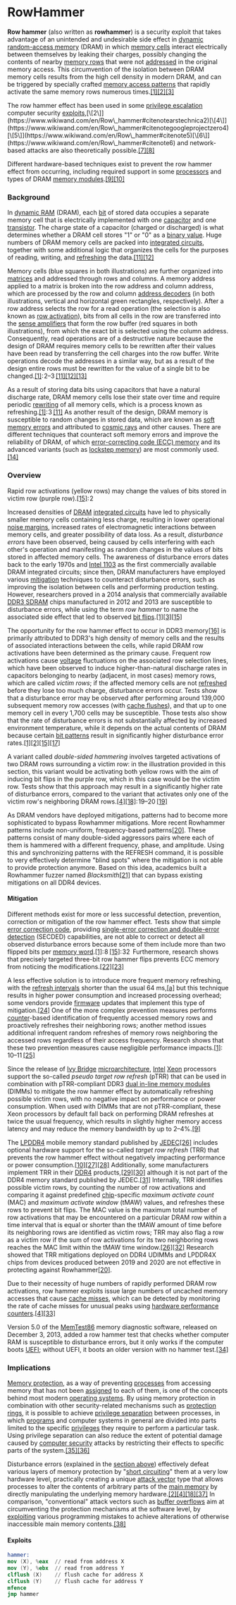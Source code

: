 # RowHammer

**Row hammer** (also written as **rowhammer**) is a security exploit that takes advantage of an unintended and undesirable side effect in [dynamic random-access memory](https://www.wikiwand.com/en/Dynamic\_random-access\_memory) (DRAM) in which [memory cells](https://www.wikiwand.com/en/Memory\_cell\_\(computing\)) interact electrically between themselves by leaking their charges, possibly changing the contents of nearby [memory rows](https://www.wikiwand.com/en/Memory\_row) that were not [addressed](https://www.wikiwand.com/en/Memory\_address) in the original memory access. This circumvention of the isolation between DRAM memory cells results from the high cell density in modern DRAM, and can be triggered by specially crafted [memory access patterns](https://www.wikiwand.com/en/Memory\_access\_pattern) that rapidly activate the same memory rows numerous times.[\[1\]](https://www.wikiwand.com/en/Row\_hammer#citenoteisca14paper1)[\[2\]](https://www.wikiwand.com/en/Row\_hammer#citenotearstechnica2)[\[3\]](https://www.wikiwand.com/en/Row\_hammer#citenotesophos3)

The row hammer effect has been used in some [privilege escalation](https://www.wikiwand.com/en/Privilege\_escalation) computer security [exploits](https://www.wikiwand.com/en/Exploit\_\(computer\_security\)),[\[2\]](https://www.wikiwand.com/en/Row\_hammer#citenotearstechnica2)[\[4\]](https://www.wikiwand.com/en/Row\_hammer#citenotegoogleprojectzero4)[\[5\]](https://www.wikiwand.com/en/Row\_hammer#citenote5)[\[6\]](https://www.wikiwand.com/en/Row\_hammer#citenote6) and network-based attacks are also theoretically possible.[\[7\]](https://www.wikiwand.com/en/Row\_hammer#citenote7)[\[8\]](https://www.wikiwand.com/en/Row\_hammer#citenote8)

Different hardware-based techniques exist to prevent the row hammer effect from occurring, including required support in some [processors](https://www.wikiwand.com/en/Central\_processing\_unit) and types of DRAM [memory modules](https://www.wikiwand.com/en/Memory\_module).[\[9\]](https://www.wikiwand.com/en/Row\_hammer#citenoteinteld2s2e49)[\[10\]](https://www.wikiwand.com/en/Row\_hammer#citenotememconnet10510)

### Background

In [dynamic RAM](https://www.wikiwand.com/en/Dynamic\_RAM) (DRAM), each [bit](https://www.wikiwand.com/en/Bit) of stored data occupies a separate memory cell that is electrically implemented with one [capacitor](https://www.wikiwand.com/en/Capacitor) and one [transistor](https://www.wikiwand.com/en/Transistor). The charge state of a capacitor (charged or discharged) is what determines whether a DRAM cell stores "1" or "0" as a [binary value](https://www.wikiwand.com/en/Binary\_value). Huge numbers of DRAM memory cells are packed into [integrated circuits](https://www.wikiwand.com/en/Integrated\_circuit), together with some additional logic that organizes the cells for the purposes of reading, writing, and [refreshing](https://www.wikiwand.com/en/Memory\_refresh) the data.[\[11\]](https://www.wikiwand.com/en/Row\_hammer#citenotecs781011)[\[12\]](https://www.wikiwand.com/en/Row\_hammer#citenoteece54812)

Memory cells (blue squares in both illustrations) are further organized into [matrices](https://www.wikiwand.com/en/Matrix\_\(mathematics\)) and addressed through rows and columns. A memory address applied to a matrix is broken into the row address and column address, which are processed by the row and column [address decoders](https://www.wikiwand.com/en/Address\_decoder) (in both illustrations, vertical and horizontal green rectangles, respectively). After a row address selects the row for a read operation (the selection is also known as [row activation](https://www.wikiwand.com/en/Row\_activation)), bits from all cells in the row are transferred into the [sense amplifiers](https://www.wikiwand.com/en/Sense\_amplifier) that form the row buffer (red squares in both illustrations), from which the exact bit is selected using the column address. Consequently, read operations are of a destructive nature because the design of DRAM requires memory cells to be rewritten after their values have been read by transferring the cell charges into the row buffer. Write operations decode the addresses in a similar way, but as a result of the design entire rows must be rewritten for the value of a single bit to be changed.[\[1\]](https://www.wikiwand.com/en/Row\_hammer#citenoteisca14paper1): 2–3  [\[11\]](https://www.wikiwand.com/en/Row\_hammer#citenotecs781011)[\[12\]](https://www.wikiwand.com/en/Row\_hammer#citenoteece54812)[\[13\]](https://www.wikiwand.com/en/Row\_hammer#citenote13)

As a result of storing data bits using capacitors that have a natural discharge rate, DRAM memory cells lose their state over time and require periodic [rewriting](https://www.wikiwand.com/en/Memory\_refresh) of all memory cells, which is a process known as refreshing.[\[1\]](https://www.wikiwand.com/en/Row\_hammer#citenoteisca14paper1): 3  [\[11\]](https://www.wikiwand.com/en/Row\_hammer#citenotecs781011) As another result of the design, DRAM memory is susceptible to random changes in stored data, which are known as [soft memory errors](https://www.wikiwand.com/en/Soft\_error) and attributed to [cosmic rays](https://www.wikiwand.com/en/Cosmic\_ray#Effect\_on\_electronics) and other causes. There are different techniques that counteract soft memory errors and improve the reliability of DRAM, of which [error-correcting code (ECC) memory](https://www.wikiwand.com/en/ECC\_memory) and its advanced variants (such as [lockstep memory](https://www.wikiwand.com/en/Lockstep\_memory)) are most commonly used.[\[14\]](https://www.wikiwand.com/en/Row\_hammer#citenote14)

### Overview

Rapid row activations (yellow rows) may change the values of bits stored in victim row (purple row).[\[15\]](https://www.wikiwand.com/en/Row\_hammer#citenoteisca14talk15): 2  

Increased densities of [DRAM](https://www.wikiwand.com/en/Dynamic\_random-access\_memory) [integrated circuits](https://www.wikiwand.com/en/Integrated\_circuit) have led to physically smaller memory cells containing less charge, resulting in lower operational [noise margins](https://www.wikiwand.com/en/Noise\_margin), increased rates of electromagnetic interactions between memory cells, and greater possibility of data loss. As a result, _disturbance errors_ have been observed, being caused by cells interfering with each other's operation and manifesting as random changes in the values of bits stored in affected memory cells. The awareness of disturbance errors dates back to the early 1970s and [Intel 1103](https://www.wikiwand.com/en/Intel\_1103) as the first commercially available DRAM integrated circuits; since then, DRAM manufacturers have employed various [mitigation](https://www.wikiwand.com/en/Vulnerability\_mitigation) techniques to counteract disturbance errors, such as improving the isolation between cells and performing production testing. However, researchers proved in a 2014 analysis that commercially available [DDR3 SDRAM](https://www.wikiwand.com/en/DDR3\_SDRAM) chips manufactured in 2012 and 2013 are susceptible to disturbance errors, while using the term _row hammer_ to name the associated side effect that led to observed [bit flips](https://www.wikiwand.com/en/Soft\_error).[\[1\]](https://www.wikiwand.com/en/Row\_hammer#citenoteisca14paper1)[\[3\]](https://www.wikiwand.com/en/Row\_hammer#citenotesophos3)[\[15\]](https://www.wikiwand.com/en/Row\_hammer#citenoteisca14talk15)

The opportunity for the row hammer effect to occur in DDR3 memory[\[16\]](https://www.wikiwand.com/en/Row\_hammer#citenotekyungbae16) is primarily attributed to DDR3's high density of memory cells and the results of associated interactions between the cells, while rapid DRAM row activations have been determined as the primary cause. Frequent row activations cause [voltage](https://www.wikiwand.com/en/Voltage) fluctuations on the associated row selection lines, which have been observed to induce higher-than-natural discharge rates in capacitors belonging to nearby (adjacent, in most cases) memory rows, which are called _victim rows_; if the affected memory cells are not [refreshed](https://www.wikiwand.com/en/Memory\_refresh) before they lose too much charge, disturbance errors occur. Tests show that a disturbance error may be observed after performing around 139,000 subsequent memory row accesses (with [cache flushes](https://www.wikiwand.com/en/Cache\_flush)), and that up to one memory cell in every 1,700 cells may be susceptible. Those tests also show that the rate of disturbance errors is not substantially affected by increased environment temperature, while it depends on the actual contents of DRAM because certain [bit patterns](https://www.wikiwand.com/en/Bit\_pattern) result in significantly higher disturbance error rates.[\[1\]](https://www.wikiwand.com/en/Row\_hammer#citenoteisca14paper1)[\[2\]](https://www.wikiwand.com/en/Row\_hammer#citenotearstechnica2)[\[15\]](https://www.wikiwand.com/en/Row\_hammer#citenoteisca14talk15)[\[17\]](https://www.wikiwand.com/en/Row\_hammer#citenote17)

A variant called _double-sided hammering_ involves targeted activations of two DRAM rows surrounding a victim row: in the illustration provided in this section, this variant would be activating both yellow rows with the aim of inducing bit flips in the purple row, which in this case would be the victim row. Tests show that this approach may result in a significantly higher rate of disturbance errors, compared to the variant that activates only one of the victim row's neighboring DRAM rows.[\[4\]](https://www.wikiwand.com/en/Row\_hammer#citenotegoogleprojectzero4)[\[18\]](https://www.wikiwand.com/en/Row\_hammer#citenoteblackhat18): 19–20  [\[19\]](https://www.wikiwand.com/en/Row\_hammer#citenote19)

As DRAM vendors have deployed mitigations, patterns had to become more sophisticated to bypass Rowhammer mitigations. More recent Rowhammer patterns include non-uniform, frequency-based patterns[\[20\]](https://www.wikiwand.com/en/Row\_hammer#citenote020). These patterns consist of many double-sided aggressors pairs where each of them is hammered with a different frequency, phase, and amplitude. Using this and synchronizing patterns with the REFRESH command, it is possible to very effectively determine "blind spots" where the mitigation is not able to provide protection anymore. Based on this idea, academics built a Rowhammer fuzzer named _Blacksmith_[\[21\]](https://www.wikiwand.com/en/Row\_hammer#citenote21) that can bypass existing mitigations on all DDR4 devices.

#### Mitigation

Different methods exist for more or less successful detection, prevention, correction or mitigation of the row hammer effect. Tests show that simple [error correction code](https://www.wikiwand.com/en/ECC\_memory), providing [single-error correction and double-error detection](https://www.wikiwand.com/en/Single-error\_correction\_and\_double-error\_detection) (SECDED) capabilities, are not able to correct or detect all observed disturbance errors because some of them include more than two flipped bits per [memory word](https://www.wikiwand.com/en/Memory\_word).[\[1\]](https://www.wikiwand.com/en/Row\_hammer#citenoteisca14paper1): 8  [\[15\]](https://www.wikiwand.com/en/Row\_hammer#citenoteisca14talk15): 32   Furthermore, research shows that precisely targeted three-bit row hammer flips prevents ECC memory from noticing the modifications.[\[22\]](https://www.wikiwand.com/en/Row\_hammer#citenote22)[\[23\]](https://www.wikiwand.com/en/Row\_hammer#citenote23)

A less effective solution is to introduce more frequent memory refreshing, with the [refresh intervals](https://www.wikiwand.com/en/Memory\_refresh\_interval) shorter than the usual 64 ms,[\[a\]](https://www.wikiwand.com/en/Row\_hammer#citenote24) but this technique results in higher power consumption and increased processing overhead; some vendors provide [firmware](https://www.wikiwand.com/en/Firmware) updates that implement this type of mitigation.[\[24\]](https://www.wikiwand.com/en/Row\_hammer#citenote25) One of the more complex prevention measures performs [counter](https://www.wikiwand.com/en/Counter\_\(digital\))-based identification of frequently accessed memory rows and proactively refreshes their neighboring rows; another method issues additional infrequent random refreshes of memory rows neighboring the accessed rows regardless of their access frequency. Research shows that these two prevention measures cause negligible performance impacts.[\[1\]](https://www.wikiwand.com/en/Row\_hammer#citenoteisca14paper1): 10–11  [\[25\]](https://www.wikiwand.com/en/Row\_hammer#citenote26)

Since the release of [Ivy Bridge](https://www.wikiwand.com/en/Ivy\_Bridge\_\(microarchitecture\)) [microarchitecture](https://www.wikiwand.com/en/Microarchitecture), [Intel](https://www.wikiwand.com/en/Intel) [Xeon](https://www.wikiwand.com/en/Xeon) processors support the so-called _pseudo target row refresh_ (pTRR) that can be used in combination with pTRR-compliant DDR3 [dual in-line memory modules](https://www.wikiwand.com/en/Dual\_in-line\_memory\_module) (DIMMs) to mitigate the row hammer effect by automatically refreshing possible victim rows, with no negative impact on performance or power consumption. When used with DIMMs that are not pTRR-compliant, these Xeon processors by default fall back on performing DRAM refreshes at twice the usual frequency, which results in slightly higher memory access latency and may reduce the memory bandwidth by up to 2–4%.[\[9\]](https://www.wikiwand.com/en/Row\_hammer#citenoteinteld2s2e49)

The [LPDDR4](https://www.wikiwand.com/en/LPDDR4) mobile memory standard published by [JEDEC](https://www.wikiwand.com/en/JEDEC)[\[26\]](https://www.wikiwand.com/en/Row\_hammer#citenotejedeclpddr427) includes optional hardware support for the so-called _target row refresh_ (TRR) that prevents the row hammer effect without negatively impacting performance or power consumption.[\[10\]](https://www.wikiwand.com/en/Row\_hammer#citenotememconnet10510)[\[27\]](https://www.wikiwand.com/en/Row\_hammer#citenote28)[\[28\]](https://www.wikiwand.com/en/Row\_hammer#citenote29) Additionally, some manufacturers implement TRR in their [DDR4](https://www.wikiwand.com/en/DDR4) products,[\[29\]](https://www.wikiwand.com/en/Row\_hammer#citenote30)[\[30\]](https://www.wikiwand.com/en/Row\_hammer#citenote31) although it is not part of the DDR4 memory standard published by JEDEC.[\[31\]](https://www.wikiwand.com/en/Row\_hammer#citenote32) Internally, TRR identifies possible victim rows, by counting the number of row activations and comparing it against predefined [chip](https://www.wikiwand.com/en/Integrated\_circuit)-specific _maximum activate count_ (MAC) and _maximum activate window_ (tMAW) values, and refreshes these rows to prevent bit flips. The MAC value is the maximum total number of row activations that may be encountered on a particular DRAM row within a time interval that is equal or shorter than the tMAW amount of time before its neighboring rows are identified as victim rows; TRR may also flag a row as a victim row if the sum of row activations for its two neighboring rows reaches the MAC limit within the tMAW time window.[\[26\]](https://www.wikiwand.com/en/Row\_hammer#citenotejedeclpddr427)[\[32\]](https://www.wikiwand.com/en/Row\_hammer#citenote33) Research showed that TRR mitigations deployed on DDR4 UDIMMs and LPDDR4X chips from devices produced between 2019 and 2020 are not effective in protecting against Rowhammer[\[20\]](https://www.wikiwand.com/en/Row\_hammer#citenote020).

Due to their necessity of huge numbers of rapidly performed DRAM row activations, row hammer exploits issue large numbers of uncached memory accesses that cause [cache misses](https://www.wikiwand.com/en/Cache\_miss), which can be detected by monitoring the rate of cache misses for unusual peaks using [hardware performance counters](https://www.wikiwand.com/en/Hardware\_performance\_counter).[\[4\]](https://www.wikiwand.com/en/Row\_hammer#citenotegoogleprojectzero4)[\[33\]](https://www.wikiwand.com/en/Row\_hammer#citenote34)

Version 5.0 of the [MemTest86](https://www.wikiwand.com/en/MemTest86) memory diagnostic software, released on December 3, 2013, added a row hammer test that checks whether computer RAM is susceptible to disturbance errors, but it only works if the computer boots [UEFI](https://www.wikiwand.com/en/UEFI); without UEFI, it boots an older version with no hammer test.[\[34\]](https://www.wikiwand.com/en/Row\_hammer#citenote35)

### Implications

[Memory protection](https://www.wikiwand.com/en/Memory\_protection), as a way of preventing [processes](https://www.wikiwand.com/en/Process\_\(computing\)) from accessing memory that has not been [assigned](https://www.wikiwand.com/en/Memory\_management) to each of them, is one of the concepts behind most modern [operating systems](https://www.wikiwand.com/en/Operating\_system). By using memory protection in combination with other security-related mechanisms such as [protection rings](https://www.wikiwand.com/en/Protection\_ring), it is possible to achieve [privilege separation](https://www.wikiwand.com/en/Privilege\_separation) between processes, in which [programs](https://www.wikiwand.com/en/Computer\_program) and computer systems in general are divided into parts limited to the specific [privileges](https://www.wikiwand.com/en/Privilege\_\(computing\)) they require to perform a particular task. Using privilege separation can also reduce the extent of potential damage caused by [computer security](https://www.wikiwand.com/en/Computer\_security) attacks by restricting their effects to specific parts of the system.[\[35\]](https://www.wikiwand.com/en/Row\_hammer#citenote36)[\[36\]](https://www.wikiwand.com/en/Row\_hammer#citenote37)

Disturbance errors (explained in the [section above](https://www.wikiwand.com/en/Row\_hammer#DISTURBANCE)) effectively defeat various layers of memory protection by "[short circuiting](https://www.wikiwand.com/en/Short\_circuit)" them at a very low hardware level, practically creating a unique [attack vector](https://www.wikiwand.com/en/Attack\_vector) type that allows processes to alter the contents of arbitrary parts of the [main memory](https://www.wikiwand.com/en/Main\_memory) by directly manipulating the underlying memory hardware.[\[2\]](https://www.wikiwand.com/en/Row\_hammer#citenotearstechnica2)[\[4\]](https://www.wikiwand.com/en/Row\_hammer#citenotegoogleprojectzero4)[\[18\]](https://www.wikiwand.com/en/Row\_hammer#citenoteblackhat18)[\[37\]](https://www.wikiwand.com/en/Row\_hammer#citenotezdnet38) In comparison, "conventional" attack vectors such as [buffer overflows](https://www.wikiwand.com/en/Buffer\_overflow) aim at circumventing the protection mechanisms at the software level, by [exploiting](https://www.wikiwand.com/en/Exploit\_\(computer\_security\)) various programming mistakes to achieve alterations of otherwise inaccessible main memory contents.[\[38\]](https://www.wikiwand.com/en/Row\_hammer#citenote39)

#### Exploits

```nasm
hammer:
mov (X), %eax  // read from address X
mov (Y), %ebx  // read from address Y
clflush (X)    // flush cache for address X
clflush (Y)    // flush cache for address Y
mfence
jmp hammer
```
